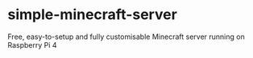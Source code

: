 # simple-minecraft-server
Free, easy-to-setup and fully customisable Minecraft server running on Raspberry Pi 4
